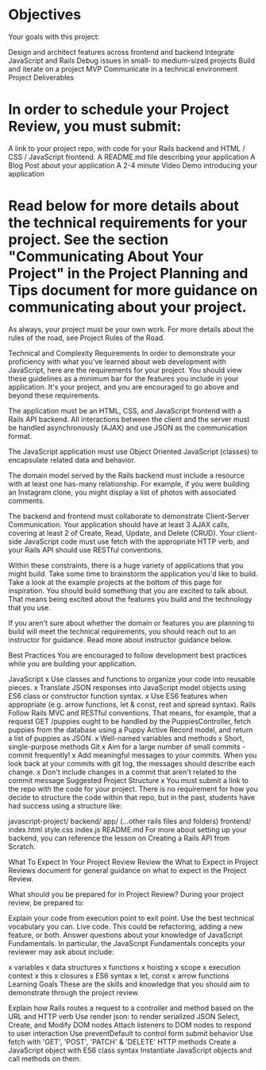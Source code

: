 # Objectives
Your goals with this project:

Design and architect features across frontend and backend
Integrate JavaScript and Rails
Debug issues in small- to medium-sized projects
Build and iterate on a project MVP
Communicate in a technical environment
Project Deliverables

# In order to schedule your Project Review, you must submit:

A link to your project repo, with code for your Rails backend and HTML / CSS / JavaScript frontend.
A README.md file describing your application
A Blog Post about your application
A 2-4 minute Video Demo introducing your application

# Read below for more details about the technical requirements for your project. See the section "Communicating About Your Project" in the Project Planning and Tips document for more guidance on communicating about your project.

As always, your project must be your own work. For more details about the rules of the road, see Project Rules of the Road.

Technical and Complexity Requirements
In order to demonstrate your proficiency with what you've learned about web development with JavaScript, here are the requirements for your project. You should view these guidelines as a minimum bar for the features you include in your application. It's your project, and you are encouraged to go above and beyond these requirements.

The application must be an HTML, CSS, and JavaScript frontend with a Rails API backend. All interactions between the client and the server must be handled asynchronously (AJAX) and use JSON as the communication format.

The JavaScript application must use Object Oriented JavaScript (classes) to encapsulate related data and behavior.

The domain model served by the Rails backend must include a resource with at least one has-many relationship. For example, if you were building an Instagram clone, you might display a list of photos with associated comments.

The backend and frontend must collaborate to demonstrate Client-Server Communication. Your application should have at least 3 AJAX calls, covering at least 2 of Create, Read, Update, and Delete (CRUD). Your client-side JavaScript code must use fetch with the appropriate HTTP verb, and your Rails API should use RESTful conventions.

Within these constraints, there is a huge variety of applications that you might build. Take some time to brainstorm the application you'd like to build. Take a look at the example projects at the bottom of this page for inspiration. You should build something that you are excited to talk about. That means being excited about the features you build and the technology that you use.

If you aren't sure about whether the domain or features you are planning to build will meet the technical requirements, you should reach out to an instructor for guidance. Read more about instructor guidance below.

Best Practices
You are encouraged to follow development best practices while you are building your application.

JavaScript
 x Use classes and functions to organize your code into reusable pieces.
 x Translate JSON responses into JavaScript model objects using ES6 class or constructor function syntax.
 x Use ES6 features when appropriate (e.g. arrow functions, let & const, rest and spread syntax).
Rails
 Follow Rails MVC and RESTful conventions. That means, for example, that a request GET /puppies ought to be handled by the PuppiesController, fetch puppies from the database using a Puppy Active Record model, and return a list of puppies as JSON.
 x Well-named variables and methods
 x Short, single-purpose methods
Git
 x Aim for a large number of small commits - commit frequently!
 x Add meaningful messages to your commits. When you look back at your commits with git log, the messages should describe each change.
 x Don't include changes in a commit that aren't related to the commit message
Suggested Project Structure
x You must submit a link to the repo with the code for your project. There is no requirement for how you decide to structure the code within that repo, but in the past, students have had success using a structure like:

javascript-project/
  backend/
    app/
    (...other rails files and folders)
  frontend/
    index.html
    style.css
    index.js
  README.md
For more about setting up your backend, you can reference the lesson on Creating a Rails API from Scratch.

What To Expect In Your Project Review
Review the What to Expect in Project Reviews document for general guidance on what to expect in the Project Review.

What should you be prepared for in Project Review?
During your project review, be prepared to:

Explain your code from execution point to exit point. Use the best technical vocabulary you can.
Live code. This could be refactoring, adding a new feature, or both.
Answer questions about your knowledge of JavaScript Fundamentals.
In particular, the JavaScript Fundamentals concepts your reviewer may ask about include:

x variables
x data structures
x functions
x hoisting
x scope
x execution context
x this
x closures
x ES6 syntax
x let, const
x arrow functions
Learning Goals
These are the skills and knowledge that you should aim to demonstrate through the project review.

Explain how Rails routes a request to a controller and method based on the URL and HTTP verb
Use render json: to render serialized JSON
Select, Create, and Modify DOM nodes
Attach listeners to DOM nodes to respond to user interaction
Use preventDefault to control form submit behavior
Use fetch with 'GET', 'POST', 'PATCH' & 'DELETE' HTTP methods
Create a JavaScript object with ES6 class syntax
Instantiate JavaScript objects and call methods on them.